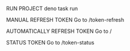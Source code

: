 RUN PROJECT
deno task run

MANUAL REFRESH TOKEN
Go to /token-refresh

AUTOMATICALLY REFRESH TOKEN
Go to /

STATUS TOKEN
Go to /token-status
